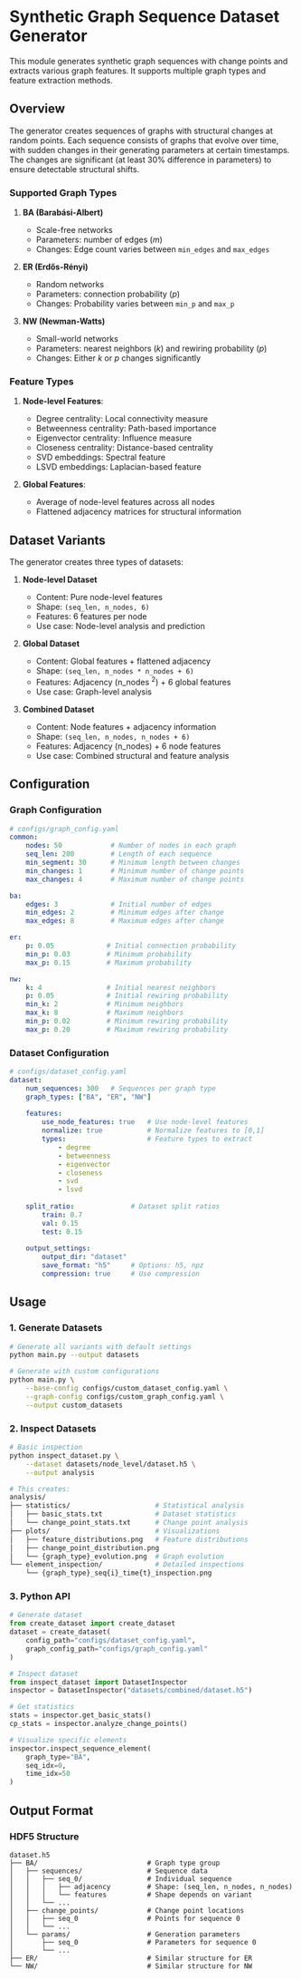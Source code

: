 # Synthetic Graph Sequence Dataset Generator

This module generates synthetic graph sequences with change points and extracts various graph features. It supports multiple graph types and feature extraction methods.

## Overview

The generator creates sequences of graphs with structural changes at random points. Each sequence consists of graphs that evolve over time, with sudden changes in their generating parameters at certain timestamps. The changes are significant (at least 30% difference in parameters) to ensure detectable structural shifts.

### Supported Graph Types
1. **BA (Barabási-Albert)**
   - Scale-free networks
   - Parameters: number of edges $(m)$
   - Changes: Edge count varies between `min_edges` and `max_edges`

2. **ER (Erdős-Rényi)**
   - Random networks
   - Parameters: connection probability $(p)$
   - Changes: Probability varies between `min_p` and `max_p`

3. **NW (Newman-Watts)**
   - Small-world networks
   - Parameters: nearest neighbors $(k)$ and rewiring probability $(p)$
   - Changes: Either $k$ or $p$ changes significantly

### Feature Types
1. **Node-level Features**:
   - Degree centrality: Local connectivity measure
   - Betweenness centrality: Path-based importance
   - Eigenvector centrality: Influence measure
   - Closeness centrality: Distance-based centrality
   - SVD embeddings: Spectral feature
   - LSVD embeddings: Laplacian-based feature

2. **Global Features**:
   - Average of node-level features across all nodes
   - Flattened adjacency matrices for structural information

## Dataset Variants

The generator creates three types of datasets:

1. **Node-level Dataset**
   - Content: Pure node-level features
   - Shape: `(seq_len, n_nodes, 6)`
   - Features: 6 features per node
   - Use case: Node-level analysis and prediction

2. **Global Dataset**
   - Content: Global features + flattened adjacency
   - Shape: `(seq_len, n_nodes * n_nodes + 6)`
   - Features: Adjacency (n_nodes $^2$) + 6 global features
   - Use case: Graph-level analysis

3. **Combined Dataset**
   - Content: Node features + adjacency information
   - Shape: `(seq_len, n_nodes, n_nodes + 6)`
   - Features: Adjacency (n_nodes) + 6 node features
   - Use case: Combined structural and feature analysis

## Configuration

### Graph Configuration
```yaml
# configs/graph_config.yaml
common:
    nodes: 50            # Number of nodes in each graph
    seq_len: 200         # Length of each sequence
    min_segment: 30      # Minimum length between changes
    min_changes: 1       # Minimum number of change points
    max_changes: 4       # Maximum number of change points

ba:
    edges: 3             # Initial number of edges
    min_edges: 2         # Minimum edges after change
    max_edges: 8         # Maximum edges after change

er:
    p: 0.05             # Initial connection probability
    min_p: 0.03         # Minimum probability
    max_p: 0.15         # Maximum probability

nw:
    k: 4                # Initial nearest neighbors
    p: 0.05             # Initial rewiring probability
    min_k: 2            # Minimum neighbors
    max_k: 8            # Maximum neighbors
    min_p: 0.02         # Minimum rewiring probability
    max_p: 0.20         # Maximum rewiring probability
```

### Dataset Configuration
```yaml
# configs/dataset_config.yaml
dataset:
    num_sequences: 300   # Sequences per graph type
    graph_types: ["BA", "ER", "NW"]
    
    features:
        use_node_features: true   # Use node-level features
        normalize: true           # Normalize features to [0,1]
        types:                    # Feature types to extract
            - degree
            - betweenness
            - eigenvector
            - closeness
            - svd
            - lsvd
    
    split_ratio:              # Dataset split ratios
        train: 0.7
        val: 0.15
        test: 0.15
    
    output_settings:
        output_dir: "dataset"
        save_format: "h5"     # Options: h5, npz
        compression: true     # Use compression
```

## Usage

### 1. Generate Datasets
```bash
# Generate all variants with default settings
python main.py --output datasets

# Generate with custom configurations
python main.py \
    --base-config configs/custom_dataset_config.yaml \
    --graph-config configs/custom_graph_config.yaml \
    --output custom_datasets
```

### 2. Inspect Datasets
```bash
# Basic inspection
python inspect_dataset.py \
    --dataset datasets/node_level/dataset.h5 \
    --output analysis

# This creates:
analysis/
├── statistics/                     # Statistical analysis
│   ├── basic_stats.txt             # Dataset statistics
│   └── change_point_stats.txt      # Change point analysis
├── plots/                          # Visualizations
│   ├── feature_distributions.png   # Feature distributions
│   ├── change_point_distribution.png
│   └── {graph_type}_evolution.png  # Graph evolution
└── element_inspection/             # Detailed inspections
    └── {graph_type}_seq{i}_time{t}_inspection.png
```

### 3. Python API
```python
# Generate dataset
from create_dataset import create_dataset
dataset = create_dataset(
    config_path="configs/dataset_config.yaml",
    graph_config_path="configs/graph_config.yaml"
)

# Inspect dataset
from inspect_dataset import DatasetInspector
inspector = DatasetInspector("datasets/combined/dataset.h5")

# Get statistics
stats = inspector.get_basic_stats()
cp_stats = inspector.analyze_change_points()

# Visualize specific elements
inspector.inspect_sequence_element(
    graph_type="BA",
    seq_idx=0,
    time_idx=50
)
```

## Output Format

### HDF5 Structure
```
dataset.h5
├── BA/                           # Graph type group
│   ├── sequences/                # Sequence data
│   │   ├── seq_0/                # Individual sequence
│   │   │   ├── adjacency         # Shape: (seq_len, n_nodes, n_nodes)
│   │   │   └── features          # Shape depends on variant
│   │   └── ...
│   ├── change_points/            # Change point locations
│   │   ├── seq_0                 # Points for sequence 0
│   │   └── ...
│   └── params/                   # Generation parameters
│       ├── seq_0                 # Parameters for sequence 0
│       └── ...
├── ER/                           # Similar structure for ER
└── NW/                           # Similar structure for NW
```
